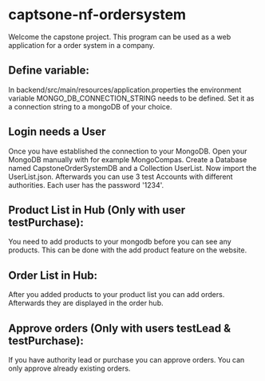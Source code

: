 # captsone-nf-ordersystem
Welcome the capstone project. This program can be used as a web application for a order system in a company.
## Define variable:
In backend/src/main/resources/application.properties the environment variable MONGO_DB_CONNECTION_STRING needs to be defined. Set it as a connection string to a mongoDB of your choice.
## Login needs a User
Once you have established the connection to your MongoDB. Open your MongoDB manually with for example MongoCompas. Create a Database named CapstoneOrderSystemDB and a Collection UserList. Now import the UserList.json. Afterwards you can use 3 test Accounts with different authorities. Each user has the password '1234'.
## Product List in Hub (Only with user testPurchase):
You need to add products to your mongodb before you can see any products. This can be done with the add product feature on the website.
## Order List in Hub:
After you added products to your product list you can add orders. Afterwards they are displayed in the order hub.
## Approve orders (Only with users testLead & testPurchase):
If you have authority lead or purchase you can approve orders. You can only approve already existing orders.
